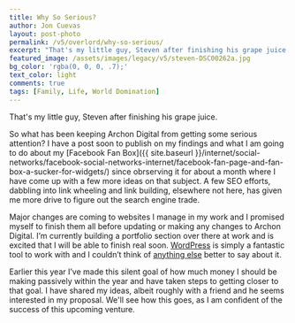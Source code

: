 ```yaml
---
title: Why So Serious?
author: Jon Cuevas
layout: post-photo
permalink: /v5/overlord/why-so-serious/
excerpt: "That's my little guy, Steven after finishing his grape juice."
featured_image: /assets/images/legacy/v5/steven-DSC00262a.jpg
bg_color: 'rgba(0, 0, 0, .7);'
text_color: light
comments: true
tags: [Family, Life, World Domination]
---
```


<p class="lead">That's my little guy, Steven after finishing his grape juice.</p>

So what has been keeping Archon Digital from getting some serious attention? I have a post soon to publish on my findings and what I am going to do about my [Facebook Fan Box]({{ site.baseurl }}/internet/social-networks/facebook-social-networks-internet/facebook-fan-page-and-fan-box-a-sucker-for-widgets/) since obrserving it for about a month where I have come up with a few more ideas on that subject. A few SEO efforts, dabbling into link wheeling and link building, elsewhere not here, has given me more drive to figure out the search engine trade.

Major changes are coming to websites I manage in my work and I promised myself to finish them all before updating or making any changes to Archon Digital. I’m currently building a portfolio section over there at work and is excited that I will be able to finish real soon. [WordPress][1] is simply a fantastic tool to work with and I couldn’t think of [anything else][1] better to say about it.

Earlier this year I’ve made this silent goal of how much money I should be making passively within the year and have taken steps to getting closer to that goal. I have shared my ideas, albeit roughly with a friend and he seems interested in my proposal. We'll see how this goes, as I am confident of the success of this upcoming venture.

[1]: http://archon.digital/articles/wordpress-to-jekyll/